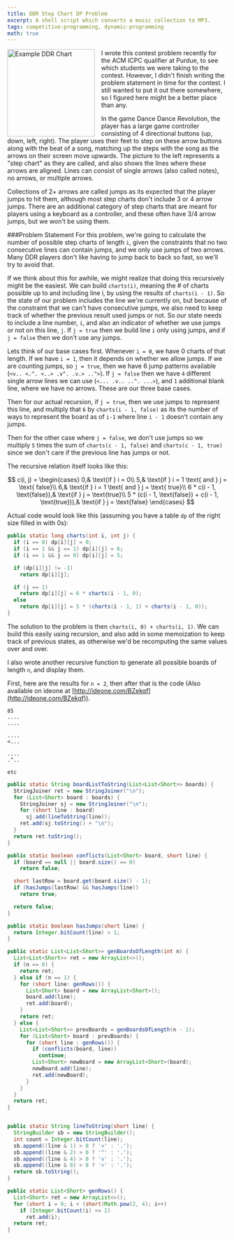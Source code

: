 ```yaml
---
title: DDR Step Chart DP Problem
excerpt: A shell script which converts a music collection to MP3.
tags: competitive-programming, dynamic-programming
math: true
---
```


<img src="/images/ddr-chart.jpg" alt="Example DDR Chart" style="width: 200px; float: left;margin-right: 15px;"/>

I wrote this contest problem recently for the ACM ICPC qualifier at Purdue, to see which students we were taking to the contest. However, I didn't finish writing the problem statement in time for the contest. I still wanted to put it out there somewhere, so I figured here might be a better place than any.

In the game Dance Dance Revolution, the player has a large game controller consisting of 4 directional buttons (up, down, left, right). The player uses their feet to step on these arrow buttons along with the beat of a song, matching up the steps with the song as the arrows on their screen move upwards. The picture to the left represents a "step chart" as they are called, and also shows the lines where these arrows are aligned. Lines can consist of single arrows (also called notes), no arrows, or multiple arrows. 

Collections of 2+ arrows are called jumps as its expected that the player jumps to hit them, although most step charts don't include 3 or 4 arrow jumps. There are an additional category of step charts that are meant for players using a keyboard as a controller, and these often have 3/4 arrow jumps, but we won't be using them.

###Problem Statement
For this problem, we're going to calculate the number of possible step charts of length `i`, given the constraints that no two consecutive lines can contain jumps, and we only use jumps of two arrows. Many DDR players don't like having to jump back to back so fast, so we'll try to avoid that.

If we think about this for awhile, we might realize that doing this recursively might be the easiest. We can build `charts(i)`, meaning the # of charts possible up to and including line i, by using the results of `charts(i - 1)`. So the state of our problem includes the line we're currently on, but because of the constraint that we can't have consecutive jumps, we also need to keep track of whether the previous result used jumps or not. So our state needs to include a line number, `i`, and also an indicator of whether we use jumps or not on this line, `j`. If `j = true` then we build line `i` only using jumps, and if `j = false` then we don't use any jumps.

Lets think of our base cases first. Whenever `i = 0`, we have 0 charts of that length. If we have `i = 1`, then it depends on whether we allow jumps. If we are counting jumps, so `j = true`, then we have 6 jump patterns available (`<v.. <.^. <..> .v^. .v.> ..^>`). If `j = false` then we have `4` different single arrow lines we can use (`<... .v.. ..^. ...>`), and `1` additional blank line, where we have no arrows. These are our three base cases.

Then for our actual recursion, if `j = true`, then we use jumps to represent this line, and multiply that `6` by `charts(i - 1, false)` as its the number of ways to represent the board as of `i-1` where line `i - 1` doesn't contain any jumps. 

Then for the other case where `j = false`, we don't use jumps so we multiply `5` times the sum of `charts(c - 1, false)` and `charts(c - 1, true)` since we don't care if the previous line has jumps or not.

The recursive relation itself looks like this:

$$
c(i, j) = 
\begin{cases}
    0,& \text{if } i = 0\\
    5,& \text{if } i = 1 \text{ and } j = \text{ false}\\
    6,& \text{if } i = 1 \text{ and } j = \text{ true}\\
    6 * c(i - 1, \text{false}),& \text{if } j = \text{true}\\
    5 * (c(i - 1, \text{false}) + c(i - 1, \text{true})),& \text{if } j = \text{false}
\end{cases}
$$

Actual code would look like this (assuming you have a table `dp` of the right size filled in with 0s):
```java
public static long charts(int i, int j) {
  if (i == 0) dp[i][j] = 0;
  if (i == 1 && j == 1) dp[i][j] = 6;
  if (i == 1 && j == 0) dp[i][j] = 5;

  if (dp[i][j] != -1) 
    return dp[i][j];

  if (j == 1)
    return dp[i][j] = 6 * charts(i - 1, 0);
  else
    return dp[i][j] = 5 * (charts(i - 1, 1) + charts(i - 1, 0));
}


```

The solution to the problem is then `charts(i, 0) + charts(i, 1)`. We can build this easily using recursion, and also add in some memoization to keep track of previous states, as otherwise we'd be recomputing the same values over and over. 

I also wrote another recursive function to generate all possible boards of length `n`, and display them.

First, here are the results for `n = 2`, then after that is the code (Also available on ideone at [http://ideone.com/BZekqf](http://ideone.com/BZekqf)).
```
85
....
....

....
<...

....
.^..

etc
```

```java
public static String boardListToString(List<List<Short>> boards) {
  StringJoiner ret = new StringJoiner("\n");
  for (List<Short> board : boards) {
    StringJoiner sj = new StringJoiner("\n");
    for (short line : board)
      sj.add(lineToString(line));
    ret.add(sj.toString() + "\n");
  }
  return ret.toString();
}

public static boolean conflicts(List<Short> board, short line) {
  if (board == null || board.size() == 0)
    return false;

  short lastRow = board.get(board.size() - 1);
  if (hasJumps(lastRow) && hasJumps(line))
    return true;

  return false;
}

public static boolean hasJumps(short line) {
  return Integer.bitCount(line) > 1;
}

public static List<List<Short>> genBoardsOfLength(int n) {
  List<List<Short>> ret = new ArrayList<>();
  if (n == 0) {
    return ret;
  } else if (n == 1) {
    for (short line: genRows()) {
      List<Short> board = new ArrayList<Short>();
      board.add(line);
      ret.add(board);
    }
    return ret;
  } else {
    List<List<Short>> prevBoards = genBoardsOfLength(n - 1);
    for (List<Short> board : prevBoards) {
      for (short line : genRows()) {
        if (conflicts(board, line))
          continue;
        List<Short> newBoard = new ArrayList<Short>(board);
        newBoard.add(line);
        ret.add(newBoard);
      }
    }
  }
  return ret;
}


public static String lineToString(short line) {
  StringBuilder sb = new StringBuilder();
  int count = Integer.bitCount(line);
  sb.append((line & 1) > 0 ? '<' : '.');
  sb.append((line & 2) > 0 ? '^' : '.');
  sb.append((line & 4) > 0 ? 'v' : '.');
  sb.append((line & 8) > 0 ? '>' : '.');
  return sb.toString();
}

public static List<Short> genRows() {
  List<Short> ret = new ArrayList<>();
  for (short i = 0; i < (short)Math.pow(2, 4); i++)
    if (Integer.bitCount(i) <= 2)
      ret.add(i);
  return ret;
}
```
